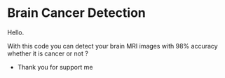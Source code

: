 # Brain Cancer Detection


Hello.

With this code you can detect your brain MRI images with 98% accuracy whether it is cancer or not ?

* Thank you for support me
